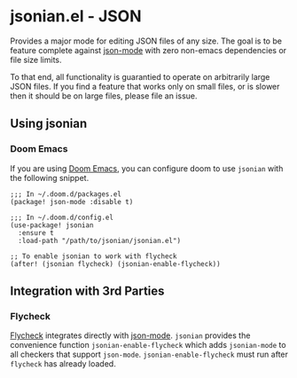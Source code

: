 # jsonian.el - JSON

Provides a major mode for editing JSON files of any size. The goal is to be
feature complete against [json-mode](https://github.com/joshwnj/json-mode) with
zero non-emacs dependencies or file size limits.

To that end, all functionality is guarantied to operate on arbitrarily large
JSON files. If you find a feature that works only on small files, or is slower
then it should be on large files, please file an issue.

## Using jsonian

### Doom Emacs

If you are using [Doom Emacs](https://github.com/doomemacs/doomemacs), you can
configure doom to use `jsonian` with the following snippet.

```emacs-lisp
;;; In ~/.doom.d/packages.el
(package! json-mode :disable t)

;;; In ~/.doom.d/config.el
(use-package! jsonian
  :ensure t
  :load-path "/path/to/jsonian/jsonian.el")

;; To enable jsonian to work with flycheck
(after! (jsonian flycheck) (jsonian-enable-flycheck))
```

## Integration with 3rd Parties

### Flycheck

[Flycheck](https://www.flycheck.org/en/latest/) integrates directly with
[json-mode](https://github.com/joshwnj/json-mode). `jsonian` provides the
convenience function `jsonian-enable-flycheck` which adds `jsonian-mode` to all
checkers that support `json-mode`. `jsonian-enable-flycheck` must run after
`flycheck` has already loaded.
